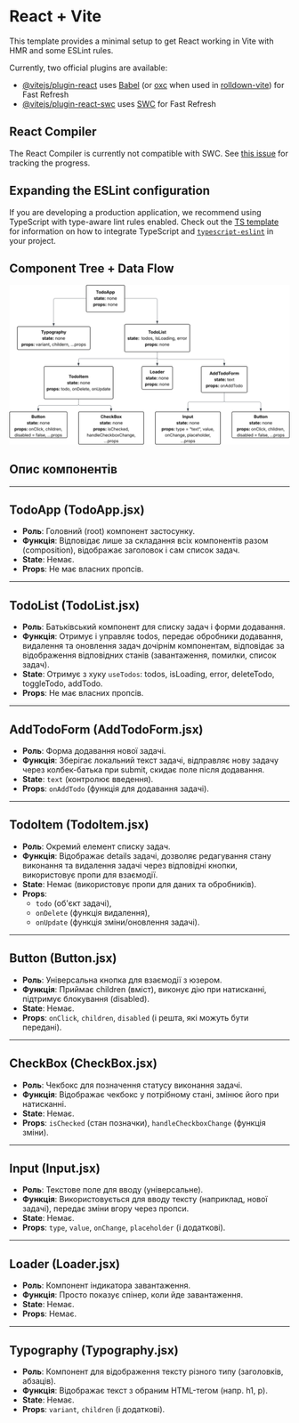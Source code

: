 # React + Vite

This template provides a minimal setup to get React working in Vite with HMR and some ESLint rules.

Currently, two official plugins are available:

- [@vitejs/plugin-react](https://github.com/vitejs/vite-plugin-react/blob/main/packages/plugin-react) uses [Babel](https://babeljs.io/) (or [oxc](https://oxc.rs) when used in [rolldown-vite](https://vite.dev/guide/rolldown)) for Fast Refresh
- [@vitejs/plugin-react-swc](https://github.com/vitejs/vite-plugin-react/blob/main/packages/plugin-react-swc) uses [SWC](https://swc.rs/) for Fast Refresh

## React Compiler

The React Compiler is currently not compatible with SWC. See [this issue](https://github.com/vitejs/vite-plugin-react/issues/428) for tracking the progress.

## Expanding the ESLint configuration

If you are developing a production application, we recommend using TypeScript with type-aware lint rules enabled. Check out the [TS template](https://github.com/vitejs/vite/tree/main/packages/create-vite/template-react-ts) for information on how to integrate TypeScript and [`typescript-eslint`](https://typescript-eslint.io) in your project.

## Component Tree + Data Flow

![Component Tree + Data Flow](Blank%20diagram.svg)



## Опис компонентів

---

## TodoApp (TodoApp.jsx)
- **Роль**: Головний (root) компонент застосунку.
- **Функція**: Відповідає лише за складання всіх компонентів разом (composition), відображає заголовок і сам список задач.
- **State**: Немає.
- **Props**: Не має власних пропсів.

---

## TodoList (TodoList.jsx)
- **Роль**: Батьківський компонент для списку задач і форми додавання.
- **Функція**: Отримує і управляє todos, передає обробники додавання, видалення та оновлення задач дочірнім компонентам, відповідає за відображення відповідних станів (завантаження, помилки, список задач).
- **State**: Отримує з хуку `useTodos`: todos, isLoading, error, deleteTodo, toggleTodo, addTodo.
- **Props**: Не має власних пропсів.

---

## AddTodoForm (AddTodoForm.jsx)
- **Роль**: Форма додавання нової задачі.
- **Функція**: Зберігає локальний текст задачі, відправляє нову задачу через колбек-батька при submit, скидає поле після додавання.
- **State**: `text` (контролює введення).
- **Props**: `onAddTodo` (функція для додавання задачі).

---

## TodoItem (TodoItem.jsx)
- **Роль**: Окремий елемент списку задач.
- **Функція**: Відображає details задачі, дозволяє редагування стану виконання та видалення задачі через відповідні кнопки, використовує пропи для взаємодії.
- **State**: Немає (використовує пропи для даних та обробників).
- **Props**:
    - `todo` (об'єкт задачі),
    - `onDelete` (функція видалення),
    - `onUpdate` (функція зміни/оновлення задачі).

---

## Button (Button.jsx)
- **Роль**: Універсальна кнопка для взаємодії з юзером.
- **Функція**: Приймає children (вміст), виконує дію при натисканні, підтримує блокування (disabled).
- **State**: Немає.
- **Props**: `onClick`, `children`, `disabled` (і решта, які можуть бути передані).

---

## CheckBox (CheckBox.jsx)
- **Роль**: Чекбокс для позначення статусу виконання задачі.
- **Функція**: Відображає чекбокс у потрібному стані, змінює його при натисканні.
- **State**: Немає.
- **Props**: `isChecked` (стан позначки), `handleCheckboxChange` (функція зміни).

---

## Input (Input.jsx)
- **Роль**: Текстове поле для вводу (універсальне).
- **Функція**: Використовується для вводу тексту (наприклад, нової задачі), передає зміни вгору через пропси.
- **State**: Немає.
- **Props**: `type`, `value`, `onChange`, `placeholder` (і додаткові).

---

## Loader (Loader.jsx)
- **Роль**: Компонент індикатора завантаження.
- **Функція**: Просто показує спінер, коли йде завантаження.
- **State**: Немає.
- **Props**: Немає.

---

## Typography (Typography.jsx)
- **Роль**: Компонент для відображення тексту різного типу (заголовків, абзаців).
- **Функція**: Відображає текст з обраним HTML-тегом (напр. h1, p).
- **State**: Немає.
- **Props**: `variant`, `children` (і додаткові).
